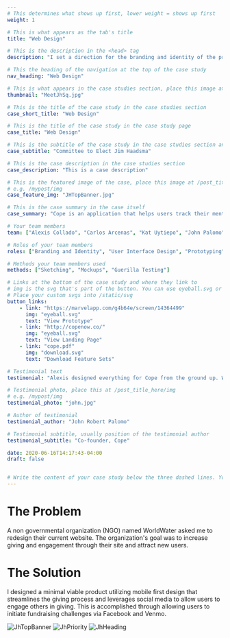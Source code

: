 ```yaml
---
# This determines what shows up first, lower weight = shows up first
weight: 1

# This is what appears as the tab's title
title: "Web Design"

# This is the description in the <head> tag
description: "I set a direction for the branding and identity of the product and crafted a functioning prototype ready for usability testing and development."

# This the heading of the navigation at the top of the case study
nav_heading: "Web Design"

# This is what appears in the case studies section, place this image at the /static/img folder
thumbnail: "MeetJhSq.jpg"

# This is the title of the case study in the case studies section
case_short_title: "Web Design"

# This is the title of the case study in the case study page
case_title: "Web Design"

# This is the subtitle of the case study in the case studies section and the case study page
case_subtitle: "Committee to Elect Jim Haadsma"

# This is the case description in the case studies section
case_description: "This is a case description"

# This is the featured image of the case, place this image at /post_title_here/img folder
# e.g. /mypost/img
case_feature_img: "JHTopBanner.jpg"

# This is the case summary in the case itself
case_summary: "Cope is an application that helps users track their mental health. Progress is measured through the use of a check-in system, calendar, medicine tracker and a summary dashboard. I created a minimum viable product for this application."

# Your team members
team: ["Alexis Collado", "Carlos Arcenas", "Kat Uytiepo", "John Palomo"]

# Roles of your team members
roles: ["Branding and Identity", "User Interface Design", "Prototyping", "User Research"]

# Methods your team members used
methods: ["Sketching", "Mockups", "Guerilla Testing"]

# Links at the bottom of the case study and where they link to
# img is the svg that's part of the button. You can use eyeball.svg or download.svg
# Place your custom svgs into /static/svg
button_links:
    - link: "https://marvelapp.com/g4b64e/screen/14364499"
      img: "eyeball.svg"
      text: "View Prototype"
    - link: "http://copenow.co/"
      img: "eyeball.svg"
      text: "View Landing Page"
    - link: "cope.pdf"
      img: "download.svg"
      text: "Download Feature Sets"

# Testimonial text
testimonial: "Alexis designed everything for Cope from the ground up. What I really like about him is his true understanding and grasp of what makes a great UI great. He knows that the user experience needs a lot of refining from customers and he isn't shy to take feedback even if it's critical. Alexis is one of those rare people who just gets it."

# Testimonial photo, place this at /post_title_here/img
# e.g. /mypost/img
testimonial_photo: "john.jpg"

# Author of testimonial
testimonial_author: "John Robert Palomo"

# Testimonial subtitle, usually position of the testimonial author
testimonial_subtitle: "Co-founder, Cope"

date: 2020-06-16T14:17:43-04:00
draft: false


# Write the content of your case study below the three dashed lines. You can use markdown and raw HTML.
---
```


# The Problem

A non governmental organization (NGO) named WorldWater asked me to redesign their current website. The organization's goal was to increase giving and engagement through their site and attract new users.  

# The Solution

I designed a minimal viable product utilizing mobile first design that streamlines the giving process and leverages social media to allow users to engage others in giving. This is accomplished through allowing users to initiate fundraising challenges via Facebook and Venmo.

![JhTopBanner](/jh/img/TopBannerNavHero@2x@0.5x.jpg "Top Banner Example")
![JhPriority](/jh/img/Priorities@2x@0.5x.jpg "Priority Example")
![JhHeading](/jh/img/Group@2x@0.75x.jpg "Heading Style Sample")

